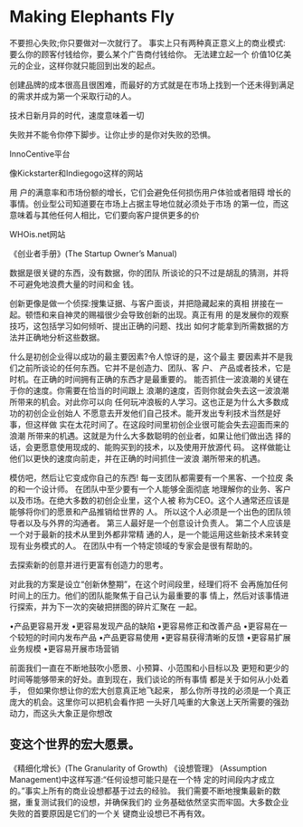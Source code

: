 # Making Elephants Fly

不要担心失败;你只要做对一次就行了。
事实上只有两种真正意义上的商业模式: 要么你的顾客付钱给你，要么某个广告商付钱给你。
无法建立起一个 价值10亿美元的企业，这样你就只能回到出发的起点。

创建品牌的成本很高且很困难，而最好的方式就是在市场上找到一个还未得到满足的需求并成为第一个采取行动的人。

技术日新月异的时代，速度意味着一切

失败并不能令你停下脚步。让你止步的是你对失败的恐惧。

InnoCentive平台

像Kickstarter和Indiegogo这样的网站

用 户的满意率和市场份额的增长，它们会避免任何损伤用户体验或者阻碍 增长的事情。创业型公司知道要在市场上占据主导地位就必须处于市场 的第一位，而这意味着与其他任何人相比，它们要向客户提供更多的价

WHOis.net网站

《创业者手册》(The Startup Owner’s Manual)

数据是很关键的东西，没有数据，你的团队 所谈论的只不过是胡乱的猜测，并将不可避免地浪费大量的时间和金 钱。

创新更像是做一个侦探:搜集证据、与客户面谈，并把隐藏起来的真相 拼接在一起。顿悟和来自神灵的赐福很少会导致创新的出现。真正有用 的是发展你的观察技巧，这包括学习如何倾听、提出正确的问题、找出
如何才能拿到所需数据的方法并正确地分析这些数据。



什么是初创企业得以成功的最主要因素?令人惊讶的是，这个最主 要因素并不是我们之前所谈论的任何东西。它并不是创造力、团队、客 户、
产品或者技术，它是时机。在正确的时间拥有正确的东西才是最重要的。
能否抓住一波浪潮的关键在于你的速度。你需要在恰当的时间跟上 浪潮的速度，否则你就会失去这一波浪潮所带来的机会。对此你可以向 任何玩冲浪板的人学习。这也正是为什么大多数成功的初创企业创始人 不愿意去开发他们自己技术。能开发出专利技术当然是好事，但这样做 实在太花时间了。在这段时间里初创企业很可能会失去迎面而来的浪潮 所带来的机遇。这就是为什么大多数聪明的创业者，如果让他们做出选 择的话，会更愿意使用现成的、能购买到的技术，以及使用开放源代 码。
这样做能让他们以更快的速度向前走，并在正确的时间抓住一波浪 潮所带来的机遇。

模仿吧，然后让它变成你自己的东西!
每一支团队都需要有一个黑客、一个拉皮 条的和一个设计师。
在团队中至少要有一个人能够全面彻底 地理解你的业务、客户以及市场。在绝大多数的初创企业里，这个人被 称为CEO。这个人通常还应该是能够将你们的愿景和产品推销给世界的 人。
所以这个人必须是一个出色的团队领导者以及与外界的沟通者。
第三人最好是一个创意设计负责人。
第二个人应该是一个对于最新的技术从里到外都非常精
通的人，是一个能运用这些新技术来转变现有业务模式的人。
在团队中有一个特定领域的专家会是很有帮助的。

去探索新的创意并进行更富有创造力的思考。


对此我的方案是设立“创新休整期”，在这个时间段里，经理们将不 会再施加任何时间上的压力。他们的团队能聚焦于自己认为最重要的事 情上，然后对该事情进行探索，并为下一次的突破把拼图的碎片汇聚在 一起。


•产品更容易开发 •更容易发现产品的缺陷 •更容易修正和改善产品 
•更容易在一个较短的时间内发布产品 •产品更容易使用 
•更容易获得清晰的反馈 •更容易扩展业务规模 
•更容易开展市场营销


前面我们一直在不断地鼓吹小愿景、小预算、小范围和小目标以及 更短和更少的时间等能够带来的好处。直到现在，我们谈论的所有事情 都是关于如何从小处着手，
但如果你想让你的宏大创意真正地飞起来， 那么你所寻找的必须是一个真正庞大的机会。这里你可以把机会看作把 
一头好几吨重的大象送上天所需要的强劲动力，而这头大象正是你想改 
## 变这个世界的宏大愿景。

《精细化增长》(The Granularity of Growth)
《设想管理》 (Assumption Management)中这样写道:“任何设想可能只是在一个特 定的时间段内才成立的。”事实上所有的商业设想都基于过去的经验。 我们需要不断地搜集最新的数据，重复测试我们的设想，并确保我们的 业务基础依然坚实而牢固。大多数企业失败的首要原因是它们的一个关 键商业设想已不再有效。
